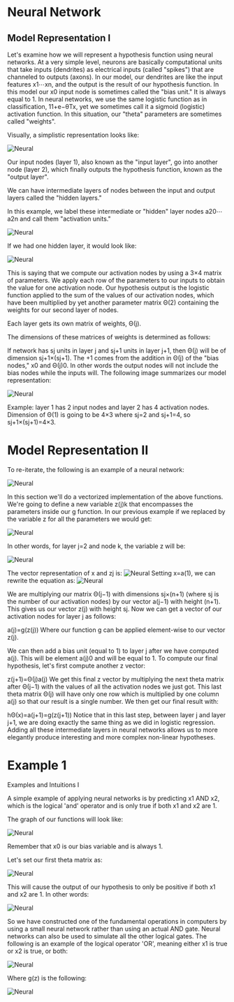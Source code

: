 # Neural Network


## Model Representation I

Let's examine how we will represent a hypothesis function using neural networks. At a very simple level, neurons are basically computational units that take inputs (dendrites) as electrical inputs (called "spikes") that are channeled to outputs (axons). In our model, our dendrites are like the input features x1⋯xn, and the output is the result of our hypothesis function. In this model our x0 input node is sometimes called the "bias unit." It is always equal to 1. In neural networks, we use the same logistic function as in classification, 11+e−θTx, yet we sometimes call it a sigmoid (logistic) activation function. In this situation, our "theta" parameters are sometimes called "weights".

Visually, a simplistic representation looks like:


![Neural](https://github.com/nudelx/ML/blob/master/week4/img/1.png)


Our input nodes (layer 1), also known as the "input layer", go into another node (layer 2), which finally outputs the hypothesis function, known as the "output layer".

We can have intermediate layers of nodes between the input and output layers called the "hidden layers."

In this example, we label these intermediate or "hidden" layer nodes a20⋯a2n and call them "activation units."

![Neural](https://github.com/nudelx/ML/blob/master/week4/img/2.png)


If we had one hidden layer, it would look like:

![Neural](https://github.com/nudelx/ML/blob/master/week4/img/3.png)

This is saying that we compute our activation nodes by using a 3×4 matrix of parameters. We apply each row of the parameters to our inputs to obtain the value for one activation node. Our hypothesis output is the logistic function applied to the sum of the values of our activation nodes, which have been multiplied by yet another parameter matrix Θ(2) containing the weights for our second layer of nodes.

Each layer gets its own matrix of weights, Θ(j).

The dimensions of these matrices of weights is determined as follows:

If network has sj units in layer j and sj+1 units in layer j+1, then Θ(j) will be of dimension sj+1×(sj+1).
The +1 comes from the addition in Θ(j) of the "bias nodes," x0 and Θ(j)0. In other words the output nodes will not include the bias nodes while the inputs will. The following image summarizes our model representation:


![Neural](https://github.com/nudelx/ML/blob/master/week4/img/4.png)


Example: layer 1 has 2 input nodes and layer 2 has 4 activation nodes. Dimension of Θ(1) is going to be 4×3 where sj=2 and sj+1=4, so sj+1×(sj+1)=4×3.



# Model Representation II

To re-iterate, the following is an example of a neural network:

![Neural](https://github.com/nudelx/ML/blob/master/week4/img/5.png)

In this section we'll do a vectorized implementation of the above functions. We're going to define a new variable z(j)k that encompasses the parameters inside our g function. In our previous example if we replaced by the variable z for all the parameters we would get:

![Neural](https://github.com/nudelx/ML/blob/master/week4/img/6.png)

In other words, for layer j=2 and node k, the variable z will be:


![Neural](https://github.com/nudelx/ML/blob/master/week4/img/7.png)

The vector representation of x and zj is:
![Neural](https://github.com/nudelx/ML/blob/master/week4/img/8.png)
Setting x=a(1), we can rewrite the equation as:
![Neural](https://github.com/nudelx/ML/blob/master/week4/img/9.png)

We are multiplying our matrix Θ(j−1) with dimensions sj×(n+1) (where sj is the number of our activation nodes) by our vector a(j−1) with height (n+1). This gives us our vector z(j) with height sj. Now we can get a vector of our activation nodes for layer j as follows:

a(j)=g(z(j))
Where our function g can be applied element-wise to our vector z(j).

We can then add a bias unit (equal to 1) to layer j after we have computed a(j). This will be element a(j)0 and will be equal to 1. To compute our final hypothesis, let's first compute another z vector:

z(j+1)=Θ(j)a(j)
We get this final z vector by multiplying the next theta matrix after Θ(j−1) with the values of all the activation nodes we just got. This last theta matrix Θ(j) will have only one row which is multiplied by one column a(j) so that our result is a single number. We then get our final result with:

hΘ(x)=a(j+1)=g(z(j+1))
Notice that in this last step, between layer j and layer j+1, we are doing exactly the same thing as we did in logistic regression. Adding all these intermediate layers in neural networks allows us to more elegantly produce interesting and more complex non-linear hypotheses.





# Example 1



Examples and Intuitions I

A simple example of applying neural networks is by predicting x1 AND x2, which is the logical 'and' operator and is only true if both x1 and x2 are 1.

The graph of our functions will look like:

![Neural](https://github.com/nudelx/ML/blob/master/week4/img/10.png)


Remember that x0 is our bias variable and is always 1.

Let's set our first theta matrix as:

![Neural](https://github.com/nudelx/ML/blob/master/week4/img/11.png)

This will cause the output of our hypothesis to only be positive if both x1 and x2 are 1. In other words:

![Neural](https://github.com/nudelx/ML/blob/master/week4/img/12.png)


So we have constructed one of the fundamental operations in computers by using a small neural network rather than using an actual AND gate. Neural networks can also be used to simulate all the other logical gates. The following is an example of the logical operator 'OR', meaning either x1 is true or x2 is true, or both:

![Neural](https://github.com/nudelx/ML/blob/master/week4/img/13.png)


Where g(z) is the following:

![Neural](https://github.com/nudelx/ML/blob/master/week4/img/14.png)
